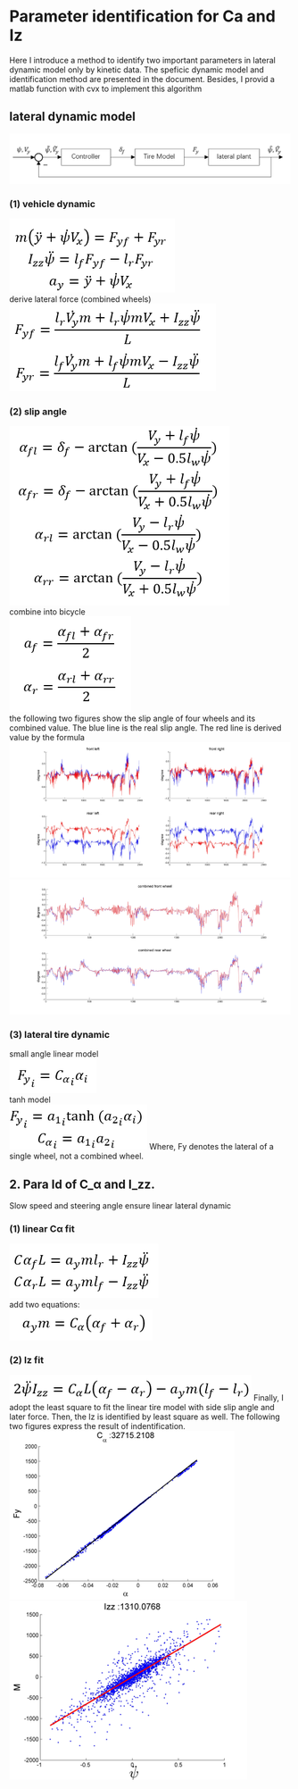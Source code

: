 # Parameter identification for Ca and Iz
Here I introduce a method to identify two important parameters in lateral dynamic model only by kinetic data. 
The speficic dynamic model and identification method are presented in the document. Besides, I provid a matlab function with cvx to 
implement this algorithm

## lateral dynamic model
![image](https://github.com/CeHao1/Racing_Car/blob/master/Dynamic%20Identification/Id_Ca_Iz/image/1.png)
### (1)	vehicle dynamic
![image](https://github.com/CeHao1/Racing_Car/blob/master/Dynamic%20Identification/Id_Ca_Iz/image/2.png)  
derive lateral force (combined wheels)  
![image](https://github.com/CeHao1/Racing_Car/blob/master/Dynamic%20Identification/Id_Ca_Iz/image/3.png)
### (2)	slip angle
![image](https://github.com/CeHao1/Racing_Car/blob/master/Dynamic%20Identification/Id_Ca_Iz/image/4.png)  
combine into bicycle  
![image](https://github.com/CeHao1/Racing_Car/blob/master/Dynamic%20Identification/Id_Ca_Iz/image/5.png)  
the following two figures show the slip angle of four wheels and its combined value. The blue line is the real slip angle. The red line is derived value by the formula   
![image](https://github.com/CeHao1/Racing_Car/blob/master/Dynamic%20Identification/Id_Ca_Iz/image/6.png)
![image](https://github.com/CeHao1/Racing_Car/blob/master/Dynamic%20Identification/Id_Ca_Iz/image/7.png)
### (3)	lateral tire dynamic
small angle linear model  
![image](https://github.com/CeHao1/Racing_Car/blob/master/Dynamic%20Identification/Id_Ca_Iz/image/8.png)  
tanh model  
![image](https://github.com/CeHao1/Racing_Car/blob/master/Dynamic%20Identification/Id_Ca_Iz/image/9.png)
Where, Fy denotes the lateral of a single wheel, not a combined wheel.  

## 2. Para Id of C_α and I_zz. 
Slow speed and steering angle ensure linear lateral dynamic  
### (1) linear Cα fit
![image](https://github.com/CeHao1/Racing_Car/blob/master/Dynamic%20Identification/Id_Ca_Iz/image/10.png)  
add two equations:  
![image](https://github.com/CeHao1/Racing_Car/blob/master/Dynamic%20Identification/Id_Ca_Iz/image/11.png)
### (2) Iz fit
![image](https://github.com/CeHao1/Racing_Car/blob/master/Dynamic%20Identification/Id_Ca_Iz/image/12.png) 
Finally, I adopt the least square to fit the linear tire model with side slip angle and later force. Then, the Iz is identified by least square as well. The following two figures express the result of indentification.  
![image](https://github.com/CeHao1/Racing_Car/blob/master/Dynamic%20Identification/Id_Ca_Iz/image/13.png)
![image](https://github.com/CeHao1/Racing_Car/blob/master/Dynamic%20Identification/Id_Ca_Iz/image/14.png)
